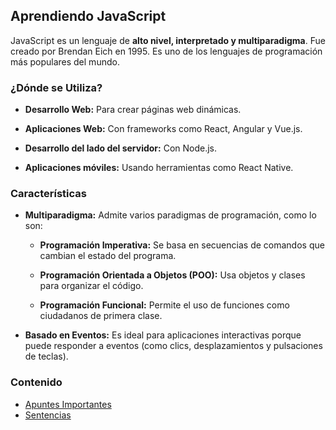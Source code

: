 ## Aprendiendo JavaScript

JavaScript es un lenguaje de **alto nivel, interpretado y multiparadigma**. Fue creado por Brendan Eich en 1995. Es uno de los lenguajes de programación más populares del mundo.

### ¿Dónde se Utiliza?

- **Desarrollo Web:** Para crear páginas web dinámicas.

- **Aplicaciones Web:** Con frameworks como React, Angular y Vue.js.

- **Desarrollo del lado del servidor:** Con Node.js.

- **Aplicaciones móviles:** Usando herramientas como React Native.

### Características

* **Multiparadigma:** Admite varios paradigmas de programación, como lo son: 

    * **Programación Imperativa:** Se basa en secuencias de comandos que cambian el estado del programa.

    * **Programación Orientada a Objetos (POO):** Usa objetos y clases para organizar el código.
    
    * **Programación Funcional:** Permite el uso de funciones como ciudadanos de primera clase.

* **Basado en Eventos:** Es ideal para aplicaciones interactivas porque puede responder a eventos (como clics, desplazamientos y pulsaciones de teclas).

### Contenido

- [Apuntes Importantes](./Apuntes/resumen.md)
- [Sentencias](./01-Sentencias/README.md)